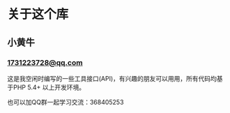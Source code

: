 关于这个库
===============================================

小黄牛
-----------------------------------------------

### 1731223728@qq.com 

这是我空闲时编写的一些工具接口(API)，有兴趣的朋友可以用用，所有代码均基于PHP 5.4+ 以上开发环境。

也可以加QQ群一起学习交流：368405253